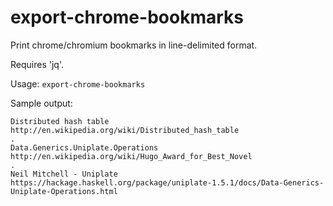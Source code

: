 # export-chrome-bookmarks
Print chrome/chromium bookmarks in line-delimited format.

Requires 'jq'.

Usage: `export-chrome-bookmarks`

Sample output:

    Distributed hash table
    http://en.wikipedia.org/wiki/Distributed_hash_table
    .
    Data.Generics.Uniplate.Operations
    http://en.wikipedia.org/wiki/Hugo_Award_for_Best_Novel
    .
    Neil Mitchell - Uniplate
    https://hackage.haskell.org/package/uniplate-1.5.1/docs/Data-Generics-Uniplate-Operations.html
